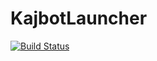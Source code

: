 # KajbotLauncher
[![Build Status](https://jenkins.jensz12.com/buildStatus/icon?job=KajbotLauncher)](https://jenkins.jensz12.com/view/KajBot/job/KajbotLauncher/)
